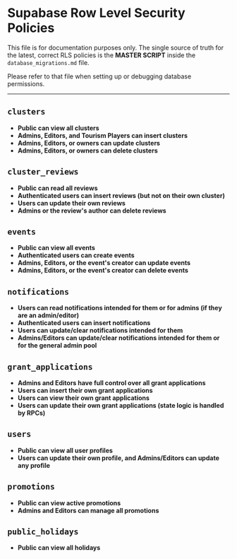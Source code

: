 # Supabase Row Level Security Policies

This file is for documentation purposes only. The single source of truth for the latest, correct RLS policies is the **MASTER SCRIPT** inside the `database_migrations.md` file.

Please refer to that file when setting up or debugging database permissions.

---
## `clusters`
- **Public can view all clusters**
- **Admins, Editors, and Tourism Players can insert clusters**
- **Admins, Editors, or owners can update clusters**
- **Admins, Editors, or owners can delete clusters**

## `cluster_reviews`
- **Public can read all reviews**
- **Authenticated users can insert reviews (but not on their own cluster)**
- **Users can update their own reviews**
- **Admins or the review's author can delete reviews**

## `events`
- **Public can view all events**
- **Authenticated users can create events**
- **Admins, Editors, or the event's creator can update events**
- **Admins, Editors, or the event's creator can delete events**

## `notifications`
- **Users can read notifications intended for them or for admins (if they are an admin/editor)**
- **Authenticated users can insert notifications**
- **Users can update/clear notifications intended for them**
- **Admins/Editors can update/clear notifications intended for them or for the general admin pool**

## `grant_applications`
- **Admins and Editors have full control over all grant applications**
- **Users can insert their own grant applications**
- **Users can view their own grant applications**
- **Users can update their own grant applications (state logic is handled by RPCs)**

## `users`
- **Public can view all user profiles**
- **Users can update their own profile, and Admins/Editors can update any profile**

## `promotions`
- **Public can view active promotions**
- **Admins and Editors can manage all promotions**

## `public_holidays`
- **Public can view all holidays**